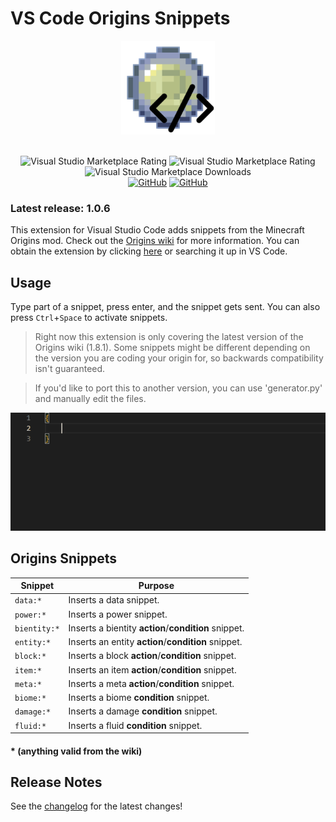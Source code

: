 # VS Code Origins Snippets

<div align=center>
    <img src="icon.webp" style="width: 150px">
    <br><br>
    
![Visual Studio Marketplace Rating](https://img.shields.io/visual-studio-marketplace/v/UnderGame.vscode-origins-snippets.svg?style=flat-square)
![Visual Studio Marketplace Rating](https://img.shields.io/visual-studio-marketplace/r/UnderGame.vscode-origins-snippets.svg?style=flat-square)
![Visual Studio Marketplace Downloads](https://img.shields.io/visual-studio-marketplace/d/UnderGame.vscode-origins-snippets.svg?style=flat-square)<br>
[![GitHub](https://img.shields.io/github/issues/xUnderGame/vscode-origins-snippets.svg?style=flat-square)](https://github.com/xUnderGame/vscode-origins-snippets)
[![GitHub](https://img.shields.io/github/stars/xUnderGame/vscode-origins-snippets.svg?style=flat-square)](https://github.com/xUnderGame/vscode-origins-snippets)
</div>

### **Latest release: 1.0.6**

This extension for Visual Studio Code adds snippets from the Minecraft Origins mod. Check out the [Origins wiki](https://origins.readthedocs.io/en/latest) for more information. You can obtain the extension by clicking [here](https://marketplace.visualstudio.com/items?itemName=UnderGame.vscode-origins-snippets) or searching it up in VS Code.

## Usage

Type part of a snippet, press enter, and the snippet gets sent. You can also press `Ctrl`+`Space` to activate snippets.

> Right now this extension is only covering the latest version of the Origins wiki (1.8.1). Some snippets might be different depending on the version you are coding your origin for, so backwards compatibility isn't guaranteed.

> If you'd like to port this to another version, you can use 'generator.py' and manually edit the files.

![Demo](demo.gif)

## Origins Snippets

| Snippet      | Purpose                                              |
| ------------ | ---------------------------------------------------- |
| `data:*`     | Inserts a data snippet.                              |
| `power:*`    | Inserts a power snippet.                             |
| `bientity:*` | Inserts a bientity **action**/**condition** snippet. |
| `entity:*`   | Inserts an entity **action**/**condition** snippet.  |
| `block:*`    | Inserts a block **action**/**condition** snippet.    |
| `item:*`     | Inserts an item **action**/**condition** snippet.    |
| `meta:*`     | Inserts a meta **action**/**condition** snippet.     |
| `biome:*`    | Inserts a biome **condition** snippet.               |
| `damage:*`   | Inserts a damage **condition** snippet.              |
| `fluid:*`    | Inserts a fluid **condition** snippet.               |

#### \* (anything valid from the wiki)

## Release Notes

See the [changelog](CHANGELOG.md) for the latest changes!
